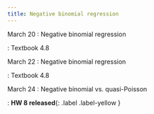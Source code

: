 ```yaml
---
title: Negative binomial regression
---
```


March 20
: Negative binomial regression

: Textbook 4.8

March 22
: Negative binomial regression

: Textbook 4.8

March 24
: Negative binomial vs. quasi-Poisson

: **HW 8 released**{: .label .label-yellow }
